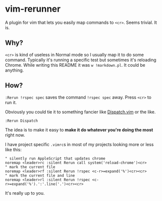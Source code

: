 # vim-rerunner

A plugin for vim that lets you easily map commands to `<cr>`.
Seems trivial. It is.

## Why?

`<cr>` is kind of useless in Normal mode so I usually map it to do some command. Typically it's running a specific test but sometimes it's reloading Chrome. While writing this README it was `w !markdown.pl`. It could be anything.

## How?

`:Rerun !rspec spec` saves the command `!rspec spec` away. Press `<cr>` to run it.

Obviously you could tie it to something fancier like [Dispatch.vim][] or the like.

`:Rerun Dispatch`

The idea is to make it easy to **make it do whatever you're doing the most** right now.

I have project specific `.vimrc`s in most of my projects looking more or less like this:

```vim
" silently run AppleScript that updates chrome
noremap <leader>rc :silent Rerun call system('reload-chrome')<cr>
" mark the current file
noremap <leader>rf :silent Rerun !rspec <c-r>=expand('%')<cr><cr>
" mark the current file and line
noremap <leader>rl :silent Rerun !rspec <c-r>=expand('%').':'.line('.')<cr><cr>
```

It's really up to you.

[Dispatch.vim]: https://github.com/tpope/vim-dispatch
